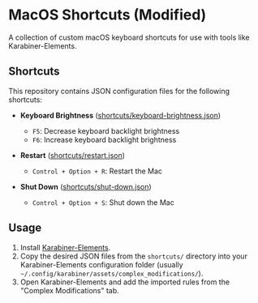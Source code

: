 # MacOS Shortcuts (Modified)

A collection of custom macOS keyboard shortcuts for use with tools like Karabiner-Elements.

## Shortcuts

This repository contains JSON configuration files for the following shortcuts:

- **Keyboard Brightness** ([shortcuts/keyboard-brightness.json](shortcuts/keyboard-brightness.json))
  - `F5`: Decrease keyboard backlight brightness
  - `F6`: Increase keyboard backlight brightness

- **Restart** ([shortcuts/restart.json](shortcuts/restart.json))
  - `Control + Option + R`: Restart the Mac

- **Shut Down** ([shortcuts/shut-down.json](shortcuts/shut-down.json))
  - `Control + Option + S`: Shut down the Mac

## Usage

1. Install [Karabiner-Elements](https://karabiner-elements.pqrs.org/).
2. Copy the desired JSON files from the `shortcuts/` directory into your Karabiner-Elements configuration folder (usually `~/.config/karabiner/assets/complex_modifications/`).
3. Open Karabiner-Elements and add the imported rules from the "Complex Modifications" tab.
